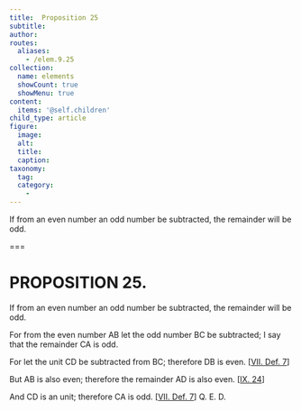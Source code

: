 ```yaml
---
title:  Proposition 25
subtitle: 
author:
routes:
  aliases:
    - /elem.9.25
collection:
  name: elements
  showCount: true
  showMenu: true
content:
  items: '@self.children'
child_type: article
figure:
  image:
  alt:
  title:
  caption:
taxonomy:
  tag:
  category:
    - 
---
```


<p>
       <hi rend="ital">If from an even number an odd number be subtracted, the remainder will be odd.</hi>
      </p>

===

<h1>PROPOSITION 25.</h1>
<p>
       <span class="ital">If from an even number an odd number be subtracted, the remainder will be odd.</span>
      </p>

<p>For from the even number <span class="ital">AB</span> let the odd number <span class="ital">BC</span> be subtracted; I say that the remainder <span class="ital">CA</span> is odd. 
      </p>

<p>For let the unit <span class="ital">CD</span> be subtracted from <span class="ital">BC</span>; therefore <span class="ital">DB</span> is even. [<a href="/elem.7.def.7">VII. Def. 7</a>] </p>

<p>But <span class="ital">AB</span> is also even; therefore the remainder <span class="ital">AD</span> is also even. [<a href="/elem.9.24">IX. 24</a>] </p>

<p>And <span class="ital">CD</span> is an unit; therefore <span class="ital">CA</span> is odd. [<a href="/elem.7.def.7">VII. Def. 7</a>] Q. E. D.</p>
